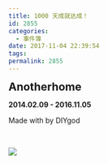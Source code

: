 ```yaml
---
title: 1000 天成就达成！ 
id: 2855
categories:
  - 事件簿
date: 2017-11-04 22:39:54
tags:
permalink: 2855
--- 
```


<span style="font-size: 16pt;">**Anotherhome**</span>

**2014.02.09 - 2016.11.05**

Made with  by DIYgod

&nbsp;

![](/images/1000.jpg)